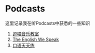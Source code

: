 # Podcasts

这里记录我在听Podcasts中获悉的一些知识

1. [逗喵音乐教室](./1.md)
2. [The English We Speak](./2.md)
3. [口语天天练](./3.md)
